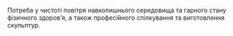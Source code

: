 Потреба у чистоті повітря навколишнього середовища та гарного стану фізичного здоров’я, а також професійного спілкування та виготовлення скульптур.
